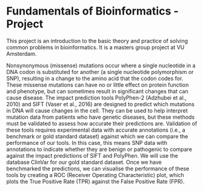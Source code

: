# Fundamentals of Bioinformatics - Project 

This project is an introduction to the basic theory and practice of solving common problems
in bioinformatics. It is a masters group project at VU Amsterdam. 

Nonsynonymous (missense) mutations occur where a single nucleotide in a DNA codon is
substituted for another (a single nucleotide polymorphism or SNP), resulting in a change to
the amino acid that the codon codes for. These missense mutations can have no or little
effect on protein function and phenotype, but can sometimes result in significant changes
that can cause disease. The impact prediction tools PolyPhen-2 (Adzhubei et al., 2010)
and SIFT (Vaser et al., 2016) are designed to predict which mutations in DNA will cause
changes in the cell. They can be used to help interpret mutation data from patients who have
genetic diseases, but these methods must be validated to assess how accurate their
predictions are. Validation of these tools requires experimental data with accurate
annotations (i.e., a benchmark or gold standard dataset) against which we can compare the
performance of our tools. In this case, this means SNP data with annotations to indicate
whether they are benign or pathogenic to compare against the impact predictions of SIFT
and PolyPhen. We will use the database ClinVar for our gold standard dataset. Once we
have benchmarked the predictions, we can visualise the performance of these tools by
creating a ROC (Receiver Operating Characteristic) plot, which plots the True Positive Rate
(TPR) against the False Positive Rate (FPR). 
